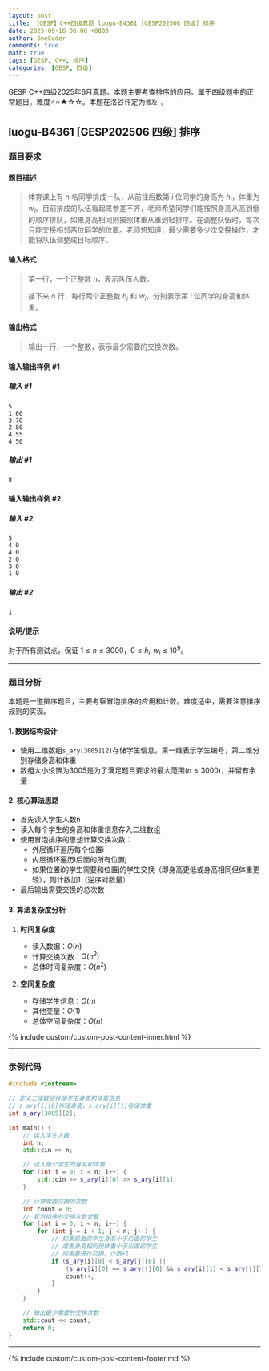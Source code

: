 ```yaml
---
layout: post
title: 【GESP】C++四级真题 luogu-B4361 [GESP202506 四级] 排序
date: 2025-09-16 08:00 +0800
author: OneCoder
comments: true
math: true
tags: [GESP, C++, 排序]
categories: [GESP, 四级]
---
```

GESP C++四级2025年6月真题。本题主要考查排序的应用。属于四级题中的正常题目。难度⭐⭐★☆☆。本题在洛谷评定为`普及-`。

<!--more-->

## luogu-B4361 [GESP202506 四级] 排序

### 题目要求

#### 题目描述

>体育课上有 $n$ 名同学排成一队，从前往后数第 $i$ 位同学的身高为 $h_i$，体重为 $w_i$。目前排成的队伍看起来参差不齐，老师希望同学们能按照身高从高到低的顺序排队，如果身高相同则按照体重从重到轻排序。在调整队伍时，每次只能交换相邻两位同学的位置。老师想知道，最少需要多少次交换操作，才能将队伍调整成目标顺序。

#### 输入格式

>第一行，一个正整数 $n$，表示队伍人数。
>
>接下来 $n$ 行，每行两个正整数 $h_i$ 和 $w_i$，分别表示第 $i$ 位同学的身高和体重。

#### 输出格式

>输出一行，一个整数，表示最少需要的交换次数。

#### 输入输出样例 #1

##### 输入 #1

```plaintext
5
1 60
3 70
2 80
4 55
4 50
```

##### 输出 #1

```plaintext
8
```

#### 输入输出样例 #2

##### 输入 #2

```plaintext
5
4 0
4 0
2 0
3 0
1 0
```

##### 输出 #2

```plaintext
1
```

#### 说明/提示

对于所有测试点，保证 $1 \leq n \leq 3000$，$0 \leq h_i, w_i \leq 10^9$。

---

### 题目分析

本题是一道排序题目，主要考察冒泡排序的应用和计数。难度适中，需要注意排序规则的实现。

#### 1. 数据结构设计

- 使用二维数组`s_ary[3005][2]`存储学生信息，第一维表示学生编号，第二维分别存储身高和体重
- 数组大小设置为3005是为了满足题目要求的最大范围($n \leq 3000$)，并留有余量

#### 2. 核心算法思路

- 首先读入学生人数n
- 读入每个学生的身高和体重信息存入二维数组
- 使用冒泡排序的思想计算交换次数：
  - 外层循环遍历每个位置i
  - 内层循环遍历i后面的所有位置j
  - 如果位置i的学生需要和位置j的学生交换（即身高更低或身高相同但体重更轻），则计数加1（逆序对数量）
- 最后输出需要交换的总次数

#### 3. 算法复杂度分析

1. **时间复杂度**
   - 读入数据：$O(n)$
   - 计算交换次数：$O(n^2)$
   - 总体时间复杂度：$O(n^2)$

2. **空间复杂度**
   - 存储学生信息：$O(n)$
   - 其他变量：$O(1)$
   - 总体空间复杂度：$O(n)$

{% include custom/custom-post-content-inner.html %}

---

### 示例代码

```cpp
#include <iostream>

// 定义二维数组存储学生身高和体重信息
// s_ary[i][0]存储身高，s_ary[i][1]存储体重
int s_ary[3005][2];

int main() {
    // 读入学生人数
    int n;
    std::cin >> n;

    // 读入每个学生的身高和体重
    for (int i = 0; i < n; i++) {
        std::cin >> s_ary[i][0] >> s_ary[i][1];
    }

    // 计算需要交换的次数
    int count = 0;
    // 冒泡排序的交换次数计算
    for (int i = 0; i < n; i++) {
        for (int j = i + 1; j < n; j++) {
            // 如果前面的学生身高小于后面的学生
            // 或者身高相同但体重小于后面的学生
            // 则需要进行交换，计数+1
            if (s_ary[i][0] < s_ary[j][0] || 
                (s_ary[i][0] == s_ary[j][0] && s_ary[i][1] < s_ary[j][1])) {
                count++;
            }
        }
    }

    // 输出最少需要的交换次数
    std::cout << count;
    return 0;
}
```

---

{% include custom/custom-post-content-footer.md %}
